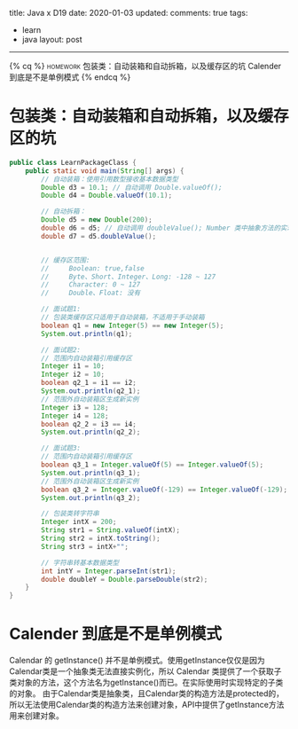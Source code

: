 title: Java x D19
date: 2020-01-03
updated: 
comments: true
tags:
  - learn
  - java
layout: post
---
{% cq %}
<span style="font-variant: small-caps;">homework</span>
包装类：自动装箱和自动拆箱，以及缓存区的坑
Calender 到底是不是单例模式
{% endcq %}
<!--more-->
# 包装类：自动装箱和自动拆箱，以及缓存区的坑
```java
public class LearnPackageClass {
    public static void main(String[] args) {
        // 自动装箱：使用引用数型接收基本数据类型
        Double d3 = 10.1; // 自动调用 Double.valueOf();
        Double d4 = Double.valueOf(10.1);

        // 自动拆箱：
        Double d5 = new Double(200);
        double d6 = d5; // 自动调用 doubleValue(); Number 类中抽象方法的实现
        double d7 = d5.doubleValue();


        // 缓存区范围:
        //     Boolean: true,false
        //     Byte、Short、Integer、Long: -128 ~ 127
        //     Character: 0 ~ 127
        //     Double、Float: 没有

        // 面试题1:
        // 包装类缓存区只适用于自动装箱，不适用于手动装箱
        boolean q1 = new Integer(5) == new Integer(5);
        System.out.println(q1);

        // 面试题2:
        // 范围内自动装箱引用缓存区
        Integer i1 = 10;
        Integer i2 = 10;
        boolean q2_1 = i1 == i2;
        System.out.println(q2_1);
        // 范围外自动装箱区生成新实例
        Integer i3 = 128;
        Integer i4 = 128;
        boolean q2_2 = i3 == i4;
        System.out.println(q2_2);

        // 面试题3:
        // 范围内自动装箱引用缓存区
        boolean q3_1 = Integer.valueOf(5) == Integer.valueOf(5);
        System.out.println(q3_1);
        // 范围外自动装箱区生成新实例
        boolean q3_2 = Integer.valueOf(-129) == Integer.valueOf(-129);
        System.out.println(q3_2);

        // 包装类转字符串
        Integer intX = 200;
        String str1 = String.valueOf(intX);
        String str2 = intX.toString();
        String str3 = intX+"";

        // 字符串转基本数据类型
        int intY = Integer.parseInt(str1);
        double doubleY = Double.parseDouble(str2);
    }
}
```
# Calender 到底是不是单例模式
Calendar 的 getInstance() 并不是单例模式。使用getInstance仅仅是因为Calendar类是一个抽象类无法直接实例化，所以 Calendar 类提供了一个获取子类对象的方法，这个方法名为getInstance()而已。在实际使用时实现特定的子类的对象。
由于Calendar类是抽象类，且Calendar类的构造方法是protected的，所以无法使用Calendar类的构造方法来创建对象，API中提供了getInstance方法用来创建对象。
